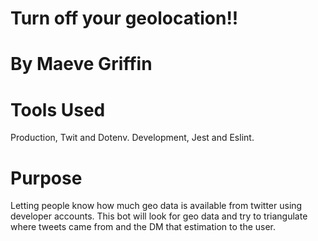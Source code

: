# Turn off your geolocation!!

# By Maeve Griffin

# Tools Used

Production, Twit and Dotenv.
Development, Jest and Eslint.

# Purpose 

Letting people know how much geo data is available from twitter using developer accounts.
This bot will look for geo data and try to triangulate where tweets came from and the DM
that estimation to the user.